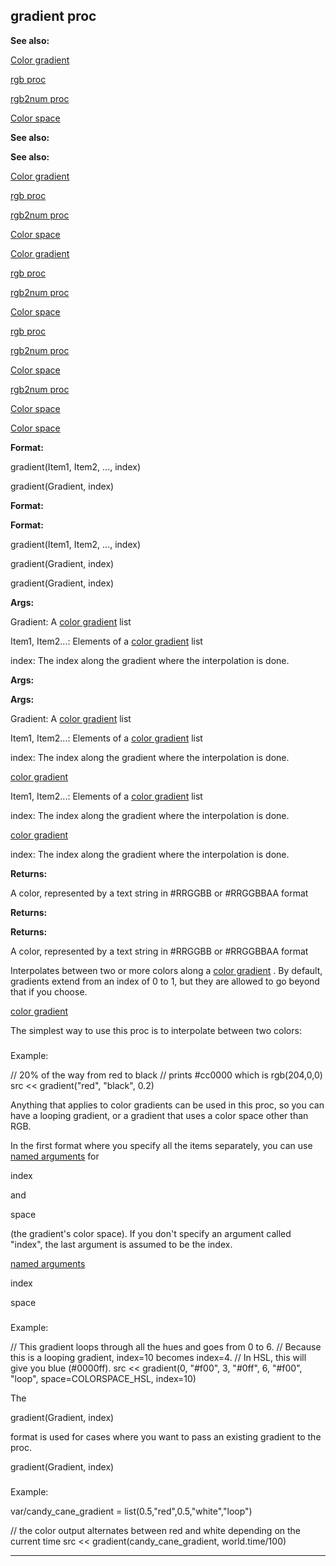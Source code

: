 

 gradient proc
---------------




**See also:** 


[Color gradient](#/{notes}/color-gradient) 

[rgb proc](#/proc/rgb) 

[rgb2num proc](#/proc/rgb2num) 

[Color space](#/{{appendix}}/color-space) 






**See also:** 

**See also:**

[Color gradient](#/{notes}/color-gradient) 

[rgb proc](#/proc/rgb) 

[rgb2num proc](#/proc/rgb2num) 

[Color space](#/{{appendix}}/color-space) 




[Color gradient](#/{notes}/color-gradient)

[rgb proc](#/proc/rgb) 

[rgb2num proc](#/proc/rgb2num) 

[Color space](#/{{appendix}}/color-space) 



[rgb proc](#/proc/rgb)

[rgb2num proc](#/proc/rgb2num) 

[Color space](#/{{appendix}}/color-space) 


[rgb2num proc](#/proc/rgb2num)

[Color space](#/{{appendix}}/color-space) 

[Color space](#/{{appendix}}/color-space)


**Format:** 


 gradient(Item1, Item2, ..., index)
 
 gradient(Gradient, index)
 



**Format:** 

**Format:**

 gradient(Item1, Item2, ..., index)
 
 gradient(Gradient, index)
 


 gradient(Gradient, index)



**Args:** 


 Gradient: A
 [color gradient](#/{notes}/color-gradient) 
 list
 
 Item1, Item2...: Elements of a
 [color gradient](#/{notes}/color-gradient) 
 list
 
 index: The index along the gradient where the interpolation is done.
 




**Args:** 

**Args:**

 Gradient: A
 [color gradient](#/{notes}/color-gradient) 
 list
 
 Item1, Item2...: Elements of a
 [color gradient](#/{notes}/color-gradient) 
 list
 
 index: The index along the gradient where the interpolation is done.
 


[color gradient](#/{notes}/color-gradient)

 Item1, Item2...: Elements of a
 [color gradient](#/{notes}/color-gradient) 
 list
 
 index: The index along the gradient where the interpolation is done.
 

[color gradient](#/{notes}/color-gradient)

 index: The index along the gradient where the interpolation is done.



**Returns:** 


 A color, represented by a text string in #RRGGBB or #RRGGBBAA format
 


**Returns:** 

**Returns:**

 A color, represented by a text string in #RRGGBB or #RRGGBBAA format


 Interpolates between two or more colors along a
 [color
gradient](#/{notes}/color-gradient) 
 . By default, gradients extend from an index of 0 to 1, but they
are allowed to go beyond that if you choose.



[color
gradient](#/{notes}/color-gradient)

 The simplest way to use this proc is to interpolate between two colors:



### 
 Example:



 // 20% of the way from red to black
// prints #cc0000 which is rgb(204,0,0)
src << gradient("red", "black", 0.2)


 Anything that applies to color gradients can be used in this proc, so you
can have a looping gradient, or a gradient that uses a color space other than
RGB.




 In the first format where you specify all the items separately, you can use
 [named arguments](#/proc/arguments/named) 
 for
 
 index
 
 and
 
 space
 
 (the gradient's color space). If you don't specify an argument called
"index", the last argument is assumed to be the index.



[named arguments](#/proc/arguments/named)

 index


 space

### 
 Example:



 // This gradient loops through all the hues and goes from 0 to 6.
// Because this is a looping gradient, index=10 becomes index=4.
// In HSL, this will give you blue (#0000ff).
src << gradient(0, "#f00", 3, "#0ff", 6, "#f00", "loop", space=COLORSPACE\_HSL, index=10)


 The
 
 gradient(Gradient, index)
 
 format is used for cases where you
want to pass an existing gradient to the proc.




 gradient(Gradient, index)

### 
 Example:



 var/candy\_cane\_gradient = list(0.5,"red",0.5,"white","loop")

// the color output alternates between red and white depending on the current time
src << gradient(candy\_cane\_gradient, world.time/100)



---


